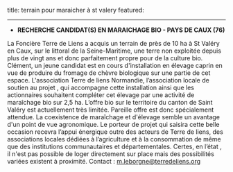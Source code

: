 title: terrain pour maraicher à st valery
    featured:

---

- **RECHERCHE CANDIDAT(S) EN MARAICHAGE BIO - PAYS DE CAUX (76)**

La Foncière Terre de Liens a acquis un terrain de près de 10 ha à St Valéry en Caux, sur le littoral de la Seine-Maritime, une terre non exploitée depuis plus de vingt ans et donc parfaitement propre pour de la culture bio. 
Clément, un jeune candidat est en cours d'installation en élevage caprin en vue de produire du fromage de chèvre biologique sur une partie de cet espace. L'association Terre de liens Normandie, l’association locale de soutien au projet , qui accompagne cette installation ainsi que les actionnaires souhaitent compléter cet élevage par une activité de maraîchage bio sur 2,5 ha. L’offre bio sur le territoire du canton de Saint Valéry est actuellement très limitée. Pareille offre est donc spécialement attendue. La coexistence de maraîchage et d'élevage semble un avantage d'un point de vue agronomique. Le porteur de projet qui saisira cette belle occasion recevra l’appui énergique outre des acteurs de Terre de liens, des associations locales dédiées à l’agriculture et à la consommation de même que des institutions communautaires et départementales.
Certes, en l’état , il n'est pas possible de loger directement sur place mais des possibilités variées existent à proximité. Contact :  m.leborgne@terredeliens.org
 
